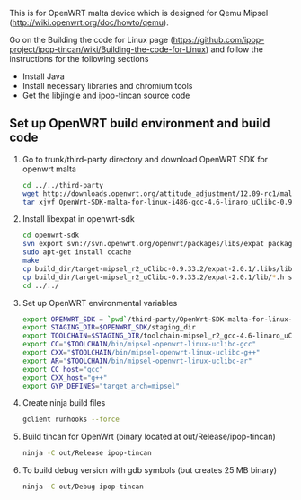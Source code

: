 This is for OpenWRT malta device which is designed for Qemu Mipsel (http://wiki.openwrt.org/doc/howto/qemu).

Go on the Building the code for Linux page (https://github.com/ipop-project/ipop-tincan/wiki/Building-the-code-for-Linux) and follow the instructions for the following sections

* Install Java
* Install necessary libraries and chromium tools
* Get the libjingle and ipop-tincan source code

## Set up OpenWRT build environment and build code

1.  Go to trunk/third-party directory and download OpenWRT SDK for openwrt malta

    ```bash
    cd ../../third-party
    wget http://downloads.openwrt.org/attitude_adjustment/12.09-rc1/malta/generic/OpenWrt-SDK-malta-for-linux-i486-gcc-4.6-linaro_uClibc-0.9.33.2.tar.bz2
    tar xjvf OpenWrt-SDK-malta-for-linux-i486-gcc-4.6-linaro_uClibc-0.9.33.2.tar.bz2
    ```
2. Install libexpat in openwrt-sdk

    ```bash
    cd openwrt-sdk
    svn export svn://svn.openwrt.org/openwrt/packages/libs/expat package/expat
    sudo apt-get install ccache
    make
    cp build_dir/target-mipsel_r2_uClibc-0.9.33.2/expat-2.0.1/.libs/libexpat.a staging_dir/toolchain-mipsel_r2_gcc-4.6-linaro_uClibc-0.9.33.2/lib
    cp build_dir/target-mipsel_r2_uClibc-0.9.33.2/expat-2.0.1/lib/*.h staging_dir/toolchain-mipsel_r2_gcc-4.6-linaro_uClibc-0.9.33.2/include/
    cd ../../
    ```

2.  Set up OpenWRT environmental variables

    ```bash
    export OPENWRT_SDK = `pwd`/third-party/OpenWrt-SDK-malta-for-linux-i486-gcc-4.6-linaro_uClibc-0.9.33.2
    export STAGING_DIR=$OPENWRT_SDK/staging_dir
    export TOOLCHAIN=$STAGING_DIR/toolchain-mipsel_r2_gcc-4.6-linaro_uClibc-0.9.33.2/
    export CC="$TOOLCHAIN/bin/mipsel-openwrt-linux-uclibc-gcc"
    export CXX="$TOOLCHAIN/bin/mipsel-openwrt-linux-uclibc-g++"
    export AR="$TOOLCHAIN/bin/mipsel-openwrt-linux-uclibc-ar"
    export CC_host="gcc"
    export CXX_host="g++"
    export GYP_DEFINES="target_arch=mipsel"
    ```

3.  Create ninja build files

    ```bash
    gclient runhooks --force
    ```

4.  Build tincan for OpenWrt (binary located at out/Release/ipop-tincan)

    ```bash
    ninja -C out/Release ipop-tincan
    ```

5.  To build debug version with gdb symbols (but creates 25 MB binary)

    ```bash
    ninja -C out/Debug ipop-tincan
    ```